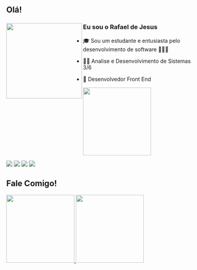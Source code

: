 ##  Olá! 
### Eu sou o Rafael de Jesus <img align="left" src="https://img.icons8.com/external-flaticons-flat-flat-icons/344/external-developer-professions-flaticons-flat-flat-icons-2.png" height=200>

- 🎓 Sou um estudante e entusiasta pelo desenvolvimento de software 🧑🏽‍💻

- 👨‍🎓 Analise e Desenvolvimento de Sistemas 3/6

- 🧐 Desenvolvedor Front End

<img height="180em" src="https://github-readme-stats.vercel.app/api?username=rafaeldeje&show_icons=true&theme=dark&include_all_commits=true&count_private=true"/>

<a href="https://www.linkedin.com/in/rafaeldeje" target="_blank"><img src="https://img.shields.io/badge/-LinkedIn-%230077B5?style=for-the-badge&logo=linkedin&logoColor=white" target="_blank"></a></div>
<a href="https://instagram.com/rafaeldeje" target="_blank"><img src="https://img.shields.io/badge/-Instagram-%23E4405F?style=for-the-badge&logo=instagram&logoColor=white" target="_blank"></a> 
<a href = "mailto:dejerafa@gmail.com"><img src="https://img.shields.io/badge/Gmail-D14836?style=for-the-badge&logo=gmail&logoColor=white"></a>
<a href="https://api.whatsapp.com/send?phone=5585989935100" target="_blank"><img src="https://img.shields.io/badge/WhatsApp-25D366?style=for-the-badge&logo=whatsapp&logoColor=white" target="_blank"></a>   
</div>

## Fale Comigo!
<div>
  <a href="https://github.com/rafaeldeje">
  <img height="180em" src="https://github-readme-stats.vercel.app/api?username=rafaeldeje&show_icons=true&theme=dark&include_all_commits=true&count_private=true"/>
  <img height="180em" src="https://github-readme-stats.vercel.app/api/top-langs/?username=rafaeldeje&layout=compact&langs_count=16&theme=dark"/>
</div>
<div style="display: inline_block"><br>
